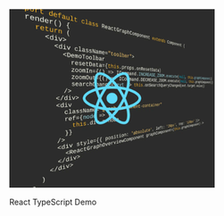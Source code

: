 <img src="../../resources/image/react.png" alt="demo-thumbnail" height="320"/>

React TypeScript Demo
